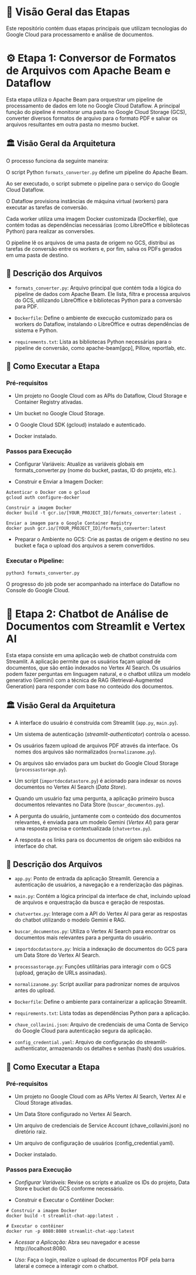 # 📂 Visão Geral das Etapas

Este repositório contém duas etapas principais que utilizam tecnologias do Google Cloud para processamento e análise de documentos.

# ⚙️ Etapa 1: Conversor de Formatos de Arquivos com Apache Beam e Dataflow

Esta etapa utiliza o Apache Beam para orquestrar um pipeline de processamento de dados em lote no Google Cloud Dataflow. A principal função do pipeline é monitorar uma pasta no Google Cloud Storage (GCS), converter diversos formatos de arquivo para o formato PDF e salvar os arquivos resultantes em outra pasta no mesmo bucket.

## 🏛️ Visão Geral da Arquitetura

O processo funciona da seguinte maneira:

O script Python `formats_converter.py` define um pipeline do Apache Beam.

Ao ser executado, o script submete o pipeline para o serviço do Google Cloud Dataflow.

O Dataflow provisiona instâncias de máquina virtual (workers) para executar as tarefas de conversão.

Cada worker utiliza uma imagem Docker customizada (Dockerfile), que contém todas as dependências necessárias (como LibreOffice e bibliotecas Python) para realizar as conversões.

O pipeline lê os arquivos de uma pasta de origem no GCS, distribui as tarefas de conversão entre os workers e, por fim, salva os PDFs gerados em uma pasta de destino.

## 📄 Descrição dos Arquivos

- `formats_converter.py`: Arquivo principal que contém toda a lógica do pipeline de dados com Apache Beam. Ele lista, filtra e processa arquivos do GCS, utilizando LibreOffice e bibliotecas Python para a conversão para PDF.

- `Dockerfile`: Define o ambiente de execução customizado para os workers do Dataflow, instalando o LibreOffice e outras dependências de sistema e Python.

- `requirements.txt`: Lista as bibliotecas Python necessárias para o pipeline de conversão, como apache-beam[gcp], Pillow, reportlab, etc.

## 🚀 Como Executar a Etapa

### Pré-requisitos

- Um projeto no Google Cloud com as APIs do Dataflow, Cloud Storage e Container Registry ativadas.

- Um bucket no Google Cloud Storage.

- O Google Cloud SDK (gcloud) instalado e autenticado.

- Docker instalado.

### Passos para Execução

- Configurar Variáveis: Atualize as variáveis globais em formats_converter.py (nome do bucket, pastas, ID do projeto, etc.).

- Construir e Enviar a Imagem Docker:

```
Autenticar o Docker com o gcloud
gcloud auth configure-docker

Construir a imagem Docker
docker build -t gcr.io/[YOUR_PROJECT_ID]/formats_converter:latest .

Enviar a imagem para o Google Container Registry
docker push gcr.io/[YOUR_PROJECT_ID]/formats_converter:latest
```
- Preparar o Ambiente no GCS: Crie as pastas de origem e destino no seu bucket e faça o upload dos arquivos a serem convertidos.

### Executar o Pipeline:

```python3 formats_converter.py```

O progresso do job pode ser acompanhado na interface do Dataflow no Console do Google Cloud.


# 💬 Etapa 2: Chatbot de Análise de Documentos com Streamlit e Vertex AI

Esta etapa consiste em uma aplicação web de chatbot construída com Streamlit. A aplicação permite que os usuários façam upload de documentos, que são então indexados no Vertex AI Search. Os usuários podem fazer perguntas em linguagem natural, e o chatbot utiliza um modelo generativo (Gemini) com a técnica de RAG (Retrieval-Augmented Generation) para responder com base no conteúdo dos documentos.

## 🏛️ Visão Geral da Arquitetura

- A interface do usuário é construída com Streamlit (`app.py`, `main.py`).

- Um sistema de autenticação (*streamlit-authenticator*) controla o acesso.

- Os usuários fazem upload de arquivos PDF através da interface. Os nomes dos arquivos são normalizados (`normalizanome.py`).

- Os arquivos são enviados para um bucket do Google Cloud Storage (`processastorage.py`).

- Um script (`importdocdatastore.py`) é acionado para indexar os novos documentos no Vertex AI Search (*Data Store*).

- Quando um usuário faz uma pergunta, a aplicação primeiro busca documentos relevantes no Data Store (`buscar_documentos.py`).

- A pergunta do usuário, juntamente com o conteúdo dos documentos relevantes, é enviada para um modelo Gemini (*Vertex AI*) para gerar uma resposta precisa e contextualizada (`chatvertex.py`).

- A resposta e os links para os documentos de origem são exibidos na interface do chat.

## 📄 Descrição dos Arquivos

- `app.py`: Ponto de entrada da aplicação Streamlit. Gerencia a autenticação de usuários, a navegação e a renderização das páginas.

- `main.py`: Contém a lógica principal da interface de chat, incluindo upload de arquivos e orquestração da busca e geração de respostas.

- `chatvertex.py`: Interage com a API do Vertex AI para gerar as respostas do chatbot utilizando o modelo Gemini e RAG.

- `buscar_documentos.py`: Utiliza o Vertex AI Search para encontrar os documentos mais relevantes para a pergunta do usuário.

- `importdocdatastore.py`: Inicia a indexação de documentos do GCS para um Data Store do Vertex AI Search.

- `processastorage.py`: Funções utilitárias para interagir com o GCS (upload, geração de URLs assinadas).

- `normalizanome.py`: Script auxiliar para padronizar nomes de arquivos antes do upload.

- `Dockerfile`: Define o ambiente para containerizar a aplicação Streamlit.

- `requirements.txt`: Lista todas as dependências Python para a aplicação.

- `chave_collavini.json`: Arquivo de credenciais de uma Conta de Serviço do Google Cloud para autenticação segura da aplicação.

- `config_credential.yaml`: Arquivo de configuração do streamlit-authenticator, armazenando os detalhes e senhas (hash) dos usuários.

## 🚀 Como Executar a Etapa

### Pré-requisitos

- Um projeto no Google Cloud com as APIs Vertex AI Search, Vertex AI e Cloud Storage ativadas.

- Um Data Store configurado no Vertex AI Search.

- Um arquivo de credenciais de Service Account (chave_collavini.json) no diretório raiz.

- Um arquivo de configuração de usuários (config_credential.yaml).

- Docker instalado.

### Passos para Execução

- *Configurar Variáveis:* Revise os scripts e atualize os IDs do projeto, Data Store e bucket do GCS conforme necessário.

- Construir e Executar o Contêiner Docker:

```
# Construir a imagem Docker
docker build -t streamlit-chat-app:latest .

# Executar o contêiner
docker run -p 8080:8080 streamlit-chat-app:latest
```

- *Acessar a Aplicação:* Abra seu navegador e acesse http://localhost:8080.

- *Uso:* Faça o login, realize o upload de documentos PDF pela barra lateral e comece a interagir com o chatbot.
